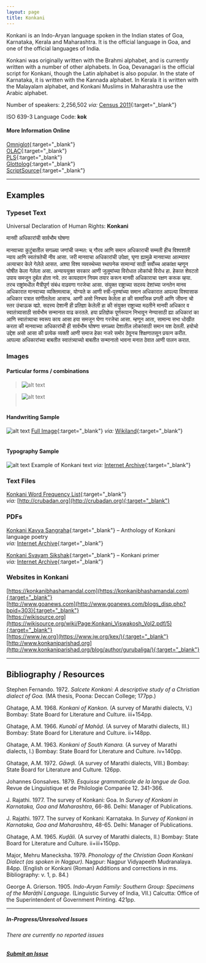 ```yaml
---
layout: page
title: Konkani
---
```


Konkani is an Indo-Aryan language spoken in the Indian states of Goa, Karnataka, Kerala and Maharashtra. It is the official language in Goa, and one of the official languages of India. 

Konkani was originally written with the Brahmi alphabet, and is currently written with a number of other alphabets. In Goa, Devanagari is the official script for Konkani, though the Latin alphabet is also popular. In the state of Karnataka, it is written with the Kannada alphabet. In Kerala it is written with the Malayalam alphabet, and Konkani Muslims in Maharashtra use the Arabic alphabet.

Number of speakers: 2,256,502 *via:* [Census 2011](../devanagari-overview/Census-of-India-2011-Language.pdf){:target="_blank"}  

ISO 639-3 Language Code: **kok**  

#### More Information Online

[Omniglot](https://omniglot.com/writing/konkani.htm){:target="_blank"}  
[OLAC](http://www.language-archives.org/language/gom){:target="_blank"}  
[PLS](http://www.peopleslinguisticsurvey.org/bhasha-sample.aspx?id=549){:target="_blank"}  
[Glottolog](https://glottolog.org/resource/languoid/id/goan1235){:target="_blank"}  
[ScriptSource](https://www.scriptsource.org/cms/scripts/page.php?item_id=language_detail&key=gom){:target="_blank"}


---

## Examples

### Typeset Text

Universal Declaration of Human Rights: **Konkani**
<p lang="kok">
मानवी अधिकारांची सार्वभौम घोषणा

मानवाच्या कुटुंबातील सगळ्या जणांची जन्मत: च् गौरव आणि समान अधिकाराची सम्मती हीच विश्वशांती न्याय आणि स्वतंत्रतेची नीव आसा. 
जरी मानवाचा अधिकारांची उपेक्षा, घृणा ह्यामुळे मानवाच्या आत्म्यावर अत्याचार केले गेलेले आसत. अश्या विश्व व्यवस्थेच्या स्थापनेक सामान्यां साठी सर्वोच्च आकांक्षा म्हणून घोषीत केला गेलेला असा.
अन्याययुक्त सरकार आणी जुलूमांच्या विरोधात लोकांचो विरोध हा. हेकात शेवटतो उपाय समजून दुर्बल होता नये. तर कायदवान नियम तयार करून मानवी अधिकाराचा रक्षण करूक व्हया.
तरच राष्ट्रांमधील मैत्रीपूर्ण संबंध वाढवणा गरजेचा आसा.
संयुक्त राष्ट्राच्या सदस्य देशांच्या जनतेन मानव अधिकारात मानवाच्या व्यक्तिमत्वाक, योग्यते क आणी स्त्री-पुरुषांच्या समान अधिकारात आपल्या विश्वासाक अधिकार पत्रात सांगीतलेला आसाच. आणी असो निश्चय केलेला हा की सामाजिक प्रगती आणि जीवना चो स्तर उंचाऊक व्ह्यो.
सदस्य देशानी ही प्रतिज्ञा केलेली हा की संयुक्त राष्ट्राच्या मदतीने मानवी अधिकार व स्वातंत्र्यासाठी सार्वभौम सन्मानात वाढ करतले. हया प्रतिज्ञेक पूर्णरूपान निभावून नेण्यासाठी ह्या अधिकारां का आणि स्वातंत्र्याचा स्वरूप काय आसा हया समजून घेणा गरजेचा आसा. म्हणून आता, सामान्य सभा धोखीत करता की मानवाच्या अधिकारांची ही सार्वभौम घोषणा सगळ्या देशातील लोकांसाठी समान यश देतली. हयोचो उद्देश असो आसा की प्रत्येक व्यक्ती आणी समाज हेका नजरे समोर ठेवूनच शिक्षणातसून प्रयत्न करीत. आपल्या अधिकारांच्या बाबतीत स्वातंत्र्याच्यो बाबतीत सन्मानातो भावना मनात ठेवात आणी पालन करात.
</p>

### Images

#### Particular forms / combinations

>![alt text](/images/01.png)  

>![alt text](/images/02.png)  
 &nbsp;  


#### Handwriting Sample

![alt text](/images/Konkani-handwriting-01.png)
[Full Image](/images/Konkani-handwriting-01.jpg){:target="_blank"} *via:* [Wikiland](https://www.wikiwand.com/en/Canarese_Konkani){:target="_blank"}  
&nbsp;  


#### Typography Sample

![alt text](/images/konkani.png)
Example of Konkani text
*via:* [Internet Archive](https://archive.org/details/changpanachisaan0000pnsh){:target="_blank"}


### Text Files

[Konkani Word Frequency List](/basic-info/konkani-word-frequency.txt){:target="_blank"}  
*via:* [http://crubadan.org](http://crubadan.org){:target="_blank"}


### PDFs

[Konkani Kavya Sangraha](/samples/Konkani-01.pdf){:target="_blank"} – Anthology of Konkani language poetry  
*via:* [Internet Archive](https://archive.org/details/dli.KONKANI_KAVYA_SANGRAHA){:target="_blank"}

[Konkani Svayam Sikshak](/samples/Konkani-02.pdf){:target="_blank"} – Konkani primer  
*via:* [Internet Archive](https://archive.org/details/dli.viswakonkani.9001){:target="_blank"}


### Websites in Konkani

[https://konkanibhashamandal.com](https://konkanibhashamandal.com){:target="_blank"}  
[http://www.goanews.com](http://www.goanews.com/blogs_disp.php?bpid=303){:target="_blank"}  
[https://wikisource.org](https://wikisource.org/wiki/Page:Konkani_Viswakosh_Vol2.pdf/5){:target="_blank"}  
[https://www.jw.org](https://www.jw.org/kex/){:target="_blank"}  
[http://www.konkaniparishad.org](http://www.konkaniparishad.org/blog/author/gurubaliga/){:target="_blank"}


---

## Bibliography / Resources

Stephen Fernando. 1972. *Salcete Konkani: A descriptive study of a Christian dialect of Goa.* (MA thesis, Poona: Deccan College; 177pp.)

Ghatage, A.M. 1968. *Konkani of Kankon.* (A survey of Marathi dialects, V.) Bombay: State Board for Literature and Culture. iii+154pp.

Ghatage, A.M. 1966. *Kunabī of Mahāḍ.* (A survey of Marathi dialects, III.) Bombay: State Board for Literature and Culture. ii+148pp.

Ghatage, A.M. 1963. *Konkani of South Kanara.* (A survey of Marathi dialects, I.) Bombay: State Board for Literature and Culture. iv+140pp.

Ghatage, A.M. 1972. *Gāwḍi.* (A survey of Marathi dialects, VIII.) Bombay: State Board for Literature and Culture. 126pp.

Johannes Gonsalves. 1879. *Esquisse grammaticale de la langue de Goa.* Revue de Linguistique et de Philologie Comparée 12. 341-366.

J. Rajathi. 1977. The survey of Konkani: Goa. In *Survey of Konkani in Karnataka, Goa and Maharashtra*, 66-86. Delhi: Manager of Publications.

J. Rajathi. 1977. The survey of Konkani: Karnataka. In *Survey of Konkani in Karnataka, Goa and Maharashtra*, 48-65. Delhi: Manager of Publications.

Ghatage, A.M. 1965. *Kuḍāli.* (A survey of Marathi dialects, II.) Bombay: State Board for Literature and Culture. ii+iii+150pp.

Major, Mehru Manecksha. 1979. *Phonology of the Christian Goan Konkani Dialect (as spoken in Nagpur).* Nagpur: Nagpur Vidyapeeth Mudranalaya. 84pp. (English or Konkani (Roman) Additions and corrections in ms. Bibliography: v. 1, p. 84.)

George A. Grierson. 1905. *Indo-Aryan Family: Southern Group: Specimens of the Marāṭhī Language.* (Linguistic Survey of India, VII.) Calcutta: Office of the Superintendent of Government Printing. 421pp.


---

##### In-Progress/Unresolved Issues

###### There are currently no reported issues

##### [Submit an Issue](mailto:devanagari-documentation@gmail.com)